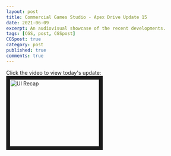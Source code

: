 ```yaml
---
layout: post
title: Commercial Games Studio - Apex Drive Update 15
date: 2021-06-09
excerpt: An audiovisual showcase of the recent developments.
tags: [CGS, post, CGSpost]
CGSpost: true
category: post
published: true
comments: true
---
```

Click the video to view today's update:
<a href="http://www.youtube.com/watch?feature=player_embedded&v=_xFD78WabU8" target="_blank"><img src="http://img.youtube.com/vi/_xFD78WabU8/0.jpg" alt="UI Recap" width="240" height="180" border="10" /></a>